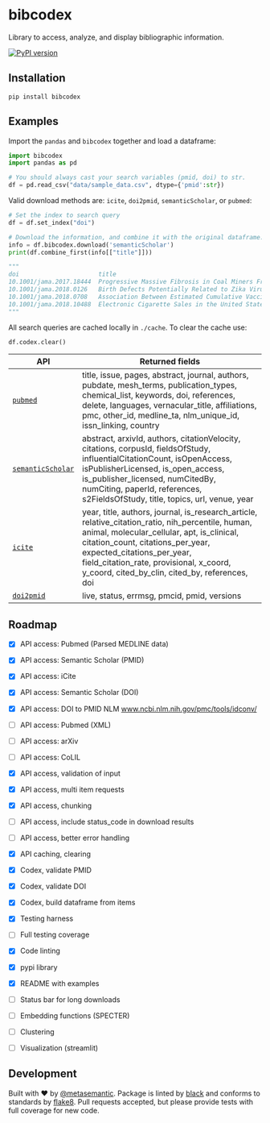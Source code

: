 # bibcodex
Library to access, analyze, and display bibliographic information.

[![PyPI version](https://badge.fury.io/py/bibcodex.svg)](https://badge.fury.io/py/bibcodex)

## Installation

    pip install bibcodex

## Examples

Import the `pandas` and `bibcodex` together and load a dataframe:
```python
import bibcodex
import pandas as pd

# You should always cast your search variables (pmid, doi) to str.
df = pd.read_csv("data/sample_data.csv", dtype={'pmid':str})
```

Valid download methods are: `icite`, `doi2pmid`, `semanticScholar`, or `pubmed`:

```python
# Set the index to search query
df = df.set_index("doi")

# Download the information, and combine it with the original dataframe:
info = df.bibcodex.download('semanticScholar')
print(df.combine_first(info[["title"]]))

"""
doi                      title                                                           
10.1001/jama.2017.18444  Progressive Massive Fibrosis in Coal Miners Fr...
10.1001/jama.2018.0126   Birth Defects Potentially Related to Zika Viru...
10.1001/jama.2018.0708   Association Between Estimated Cumulative Vacci...
10.1001/jama.2018.10488  Electronic Cigarette Sales in the United State...
"""
```

All search queries are cached locally in `./cache`. To clear the cache use:

```python
df.codex.clear()
```


| API  | Returned fields |
| ------------- | ------------- |
| [`pubmed`](https://www.ncbi.nlm.nih.gov/home/develop/api/) | title, issue, pages, abstract, journal, authors, pubdate, mesh_terms, publication_types, chemical_list, keywords, doi, references, delete, languages, vernacular_title, affiliations, pmc, other_id, medline_ta, nlm_unique_id, issn_linking, country  |
| [`semanticScholar`](https://www.semanticscholar.org/product/api#Fetch-Paper)  | abstract, arxivId, authors, citationVelocity, citations, corpusId, fieldsOfStudy, influentialCitationCount, isOpenAccess, isPublisherLicensed, is_open_access, is_publisher_licensed, numCitedBy, numCiting, paperId, references, s2FieldsOfStudy, title, topics, url, venue, year  |
| [`icite`](https://icite.od.nih.gov/api) | year, title, authors, journal, is_research_article, relative_citation_ratio, nih_percentile, human, animal, molecular_cellular, apt, is_clinical, citation_count, citations_per_year, expected_citations_per_year, field_citation_rate, provisional, x_coord, y_coord, cited_by_clin, cited_by, references, doi  |
| [`doi2pmid`](https://www.ncbi.nlm.nih.gov/pmc/utils/idconv/v1.0) | live, status, errmsg, pmcid, pmid, versions  |




## Roadmap

- [x] API access: Pubmed (Parsed MEDLINE data)
- [x] API access: Semantic Scholar (PMID)
- [x] API access: iCite
- [x] API access: Semantic Scholar (DOI)
- [x] API access: DOI to PMID NLM www.ncbi.nlm.nih.gov/pmc/tools/idconv/
- [ ] API access: Pubmed (XML)
- [ ] API access: arXiv
- [ ] API access: CoLIL
- [x] API access, validation of input
- [x] API access, multi item requests
- [x] API access, chunking
- [ ] API access, include status_code in download results 
- [ ] API access, better error handling
- [x] API caching, clearing
- [x] Codex, validate PMID
- [x] Codex, validate DOI
- [x] Codex, build dataframe from items
- [x] Testing harness
- [ ] Full testing coverage
- [x] Code linting
- [x] pypi library
- [x] README with examples
- [ ] Status bar for long downloads
- [ ] Embedding functions (SPECTER)
- [ ] Clustering
- [ ] Visualization (streamlit)


## Development

Built with ❤ ️by [@metasemantic](https://twitter.com/metasemantic). Package is linted by [black](https://github.com/psf/black) and conforms to standards by [flake8](https://github.com/PyCQA/flake8). Pull requests accepted, but please provide tests with full coverage for new code.


